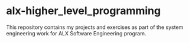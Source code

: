# alx-higher_level_programming
This repository contains my projects and exercises as part of the system engineering work for ALX Software Engineering program.
